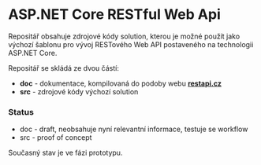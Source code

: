# ASP.NET Core RESTful Web Api

Repositář obsahuje zdrojové kódy solution, kterou je možné použít jako výchozí šablonu pro vývoj RESTového Web API postaveného na technologii ASP.NET Core.

Repositář se skládá ze dvou částí:

- **doc** - dokumentace, kompilovaná do podoby webu **[restapi.cz](https://www.restapi.cz)**
- **src** - zdrojové kódy výchozí solution

### Status

- doc - draft, neobsahuje nyní relevantní informace, testuje se workflow
- src - proof of concept

Současný stav je ve fázi prototypu.
